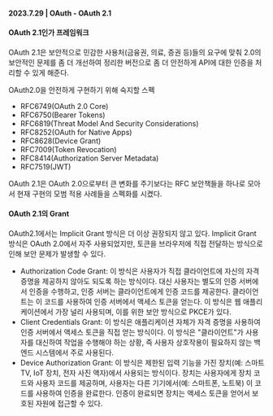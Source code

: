 #### 2023.7.29 | OAuth - OAuth 2.1

#### OAuth 2.1인가 프레임워크

OAuth 2.1은 보안적으로 민감한 사용처(금융권, 의료, 증권 등)들의 요구에 맞춰 2.0의 보안적인 문제를 좀 더 개선하여 정리한 버전으로 좀 더 안전하게 API에 대한 인증을 처리할 수 있게 해준다.

OAuth2.0을 안전하게 구현하기 위해 숙지할 스펙
- RFC6749(OAuth 2.0 Core)
- RFC6750(Bearer Tokens)
- RFC6819(Threat Model And Security Considerations)
- RFC8252(OAuth for Native Apps)
- RFC8628(Device Grant)
- RFC7009(Token Revocation)
- RFC8414(Authorization Server Metadata)
- RFC7519(JWT)

OAuth 2.1은 OAuth 2.0으로부터 큰 변화를 주기보다는 RFC 보안책들을 하나로 모아서 현재 구현의 모범 적용 사례들을 스펙화를 시켰다. 

#### OAuth 2.1의 Grant
OAuth2.1에서는 Implicit Grant 방식은 더 이상 권장되지 않고 있다. Implicit Grant 방식은 OAuth 2.0에서 자주 사용되었지만, 토큰을 브라우저에 직접 전달하는 방식으로 인해 보안 문제가 발생할 수 있다. 

- Authorization Code Grant:
  이 방식은 사용자가 직접 클라이언트에 자신의 자격 증명을 제공하지 않아도 되도록 하는 방식이다. 대신 사용자는 별도의 인증 서버에서 인증을 수행하고, 인증 서버는 클라이언트에게 인증 코드를 제공한다. 클라이언트는 이 코드를 사용하여 인증 서버에서 액세스 토큰을 얻는다. 이 방식은 웹 애플리케이션에서 가장 널리 사용되며, 이를 위한 보안 방식으로 PKCE가 있다.
- Client Credentials Grant:
  이 방식은 애플리케이션 자체가 자격 증명을 사용하여 인증 서버에서 액세스 토큰을 직접 얻는 방식이다. 이 방식은 "클라이언트"가 사용자를 대신하여 작업을 수행해야 하는 상황, 즉 사용자 상호작용이 필요하지 않는 백엔드 시스템에서 주로 사용된다.
- Device Authorization Grant:
  이 방식은 제한된 입력 기능을 가진 장치(예: 스마트 TV, IoT 장치, 전자 사진 액자)에서 사용되는 방식이다. 장치는 사용자에게 장치 코드와 사용자 코드를 제공하며, 사용자는 다른 기기에서(예: 스마트폰, 노트북) 이 코드를 사용하여 인증을 완료한다. 인증이 완료되면 장치는 액세스 토큰을 얻어서 보호된 자원에 접근할 수 있다. 